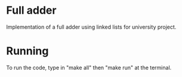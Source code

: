 # Full adder
Implementation of a full adder using linked lists for university project.

# Running
To run the code, type in "make all" then "make run" at the terminal.
